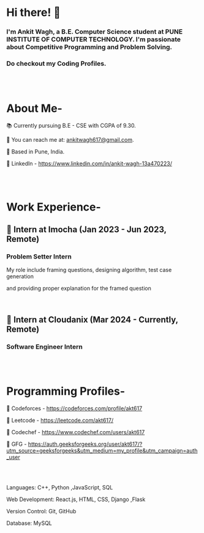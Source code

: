 
# **Hi there! 👋**

### I'm Ankit Wagh, a B.E. Computer Science student at PUNE INSTITUTE OF COMPUTER TECHNOLOGY. I'm passionate about Competitive Programming and Problem Solving.
### Do checkout my Coding Profiles.
<br/>
<br/>

# About Me-

📚 Currently pursuing B.E - CSE with CGPA of 9.30.

📧 You can reach me at: ankitwagh617@gmail.com.

📍 Based in Pune, India.

💼 LinkedIn - https://www.linkedin.com/in/ankit-wagh-13a470223/

<br/>
<br/>


# Work Experience-


## 💼 Intern at Imocha (Jan 2023 - Jun 2023, Remote)

### Problem Setter Intern

My role include framing questions, designing algorithm, test case generation 

and providing proper explanation for the framed question

<br/>


## 💼 Intern at Cloudanix (Mar 2024 - Currently, Remote)

### Software Engineer Intern

<br/>
<br/>

# Programming Profiles-

📍 Codeforces - https://codeforces.com/profile/akt617

📍 Leetcode - https://leetcode.com/akt617/

📍 Codechef - https://www.codechef.com/users/akt617

📍 GFG - https://auth.geeksforgeeks.org/user/akt617/?utm_source=geeksforgeeks&utm_medium=my_profile&utm_campaign=auth_user

<br/>
<br/>

Languages: C++, Python ,JavaScript, SQL

Web Development: React.js, HTML, CSS, Django ,Flask

Version Control: Git, GitHub

Database: MySQL


